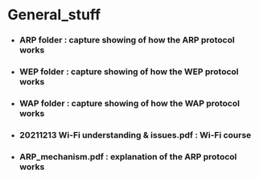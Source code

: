 # General_stuff

* ### ARP folder : capture showing of how the ARP protocol works

* ### WEP folder : capture showing of how the WEP protocol works

* ### WAP folder : capture showing of how the WAP protocol works

* ### 20211213 Wi-Fi understanding & issues.pdf : Wi-Fi course

* ### ARP_mechanism.pdf : explanation of the ARP protocol works
